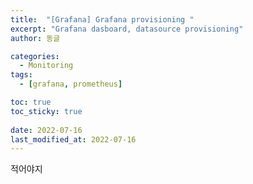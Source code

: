 ```yaml
---
title:  "[Grafana] Grafana provisioning "
excerpt: "Grafana dasboard, datasource provisioning"
author: 동글

categories:
  - Monitoring
tags:
  - [grafana, prometheus]

toc: true
toc_sticky: true
 
date: 2022-07-16
last_modified_at: 2022-07-16
---
```



적어야지